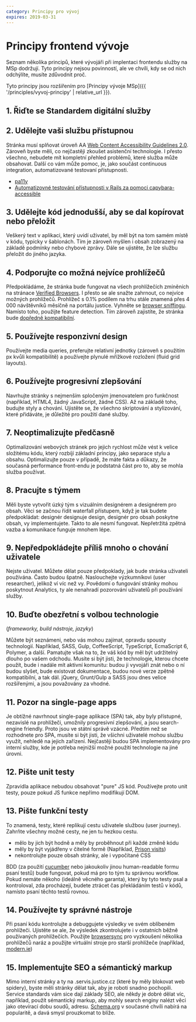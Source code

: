 ```yaml
---
category: Principy pro vývoj
expires: 2019-03-31
---
```


# Principy frontend vývoje

Seznam několika principů, které vývojáři při implentaci frontendu služby na MSp dodržují. Tyto principy nejsou povinností, ale ve chvíli, kdy se od nich odchýlíte, musíte zdůvodnit proč.

Tyto principy jsou rozšířením pro [Principy vývoje MSp]({{ '/principles/vyvoj-principy' | relative_url }}).

## 1. Řiďte se Standardem digitální služby

## 2. Udělejte vaši službu přístupnou
Stránka musí splňovat úroveň AA [Web Content Accessibility Guidelines 2.0](https://www.w3.org/WAI/intro/wcag). Zároveň byste měli, co nejčastěji zkoušet asistenční technologie. I přesto všechno, nebudete mít kompletní přehled problémů, které služba může obsahovat. Další co vám může pomoc, je, jako součást continuous integration, automatizované testovaní přístupnosti.

- [pa11y](https://github.com/springernature/pa11y)
- [Automatizovné testování přístupnosti v Rails za pomoci capybara-accessible](https://content.pivotal.io/blog/automated-accessibility-testing-in-rails-with-capybara-accessible)


## 3. Udělejte kód jednodušší, aby se dal kopírovat nebo přeložit
Veškerý text v aplikaci, který uvidí uživatel, by měl být na tom samém místě v kódu, typicky v šablonách. Tím je zároveň myšlen i obsah zobrazený na základě podmínky nebo chybové zprávy. Dále se ujistěte, že lze službu přeložit do jiného jazyka.

## 4. Podporujte co možná nejvíce prohlížečů
Předpokládáme, že stránka bude fungovat na všech prohlížečích zmíněních na stránace [Verified Browsers](https://www.gov.uk/service-manual/user-centred-design/browsers-and-devices.html#verified-browsers). I přesto se ale snažte zahrnout, co nejvíce možných prohlížečů. Prohlížeč s 0.1% podílem na trhu stále znamená přes 4 000 návštěvníků měsíčně na portálu justice. Vyhněte se [browser sniffingu](http://www.sitepoint.com/why-browser-sniffing-stinks/). Namísto toho, použijte feature detection. Tím zároveň zajistíte, že stránka bude [dopředně kompatibilní](https://cs.wikipedia.org/wiki/Dopředná_kompatibilita).

## 5. Používejte responzivní design
Používejte media queries, preferujte relativní jednotky (zároveň s použitím px kvůli kompatibilitě) a používejte plynulé mřížkové rozložení (fluid grid layouts).

## 6. Používejte progresivní zlepšování
Navrhujte stránky s nejmenším spločeným jmenovatelem pro funkčnost (například, HTML4, žádný JavaScript, žádné CSS). Až na základě toho, budujte styly a chování. Ujistěte se, že všechno skriptování a stylizování, které přidáváte, je důležité pro použití dané služby.

## 7. Neoptimalizujte předčasně
Optimalizování webových stránek pro jejich rychlost může vést k velice složitému kódu, který rozbíjí základní principy, jako separace stylu a obsahu. Optimalizujte pouze v případě, že máte fakta a důkazy, že současná performance front-endu je podstatná část pro to, aby se mohla služba používat.

## 8. Pracujte s týmem
Měli byste vytvořit úzký tým s vizuálním designérem a designérem pro obsah. Věci se začnou řídit waterfall přístupem, když je tak budete předpokládat: designér designuje design, designér pro obsah poskytne obsah, vy implementujete. Takto to ale nesmí fungovat. Nepřetržitá zpětná vazba a komunikace funguje mnohem lépe.

## 9. Nepředpokládejte příliš mnoho o chování uživatele
Nejste uživatel. Můžete dělat pouze předpoklady, jak bude stránka uživateli používána. Často budou špatně. Naslouchejte výzkumníkovi (user researcher), jelikož ví víc než vy. Povědomí o fungování stránky mohou poskytnout Analytics, ty ale nenahradí pozorování uživatelů při používání služby.

## 10. Buďte obezřetní s volbou technologie
(<i>frameworky, build nástroje, jazyky</i>)

Můžete být seznámeni, nebo vás mohou zajímat, opravdu spousty technologií. Například, SASS, Gulp, CoffeeScript, TypeScript, EcmaScript 6, Polymer, a další. Pamatujte však na to, že váš kód by měl být udržitelný dlouho po vašem odchodu. Musíte si být jisti, že technologie, kterou chcete použít, bude i nadále mít aktivní komunitu: budou ji vyvojáři znát nebo o ní budou slyšet, bude existovat dokumentace, budou nové verze zpětně kompatibilní, a tak dál. jQuery, Grunt/Gulp a SASS jsou dnes velice rozšířenými, a jsou považovány za vhodné.

## 11. Pozor na single-page apps
Je obtížné navrhnout single-page aplikace (SPA) tak, aby byly přístupné, nezavislé na prohlížeči, umožnily progresivní zlepšování, a jsou search-engine friendly. Proto jsou ve státní správě vzácné. Předtím než se rozhodnete pro SPA, musíte si být jisti, že všichni uživatelé mohou službu využít, nehledě na jejich zařízení. Nejčastěji budou SPA implementovány pro interní služby, kde je potřeba nejnižší možné použití technologie na jiné úrovni.

## 12. Pište unit testy
Zpravidla aplikace nebudou obsahovat "pure" JS kód. Používejte proto unit testy, pouze pokud JS funkce nepřímo modifikují DOM.

## 13. Pište funkční testy
To znamená, testy, které replikují cestu uživatele službou (user journey). Zahrňte všechny možné cesty, ne jen tu hezkou cestu.

- mělo by jich být hodně a měly by proběhnout při každé změně kódu
- měly by být vyjádřeny v čitelné formě (Například, [Prison visits](https://github.com/ministryofjustice/prison-visits/blob/master/spec/features/unexpected_journey_spec.rb#L56))
- nekontrolujte pouze obsah stránky, ale i vypočítané CSS

BDD (za použití [cucumber](https://cucumber.io/) nebo jakoukoliv jinou human-readable formu psaní testů) bude fungovat, pokud má pro to tým tu správnou workflow. Pokud nemáte někoho (ideálně věcného garanta), který by tyto testy psal a kontroloval, zda procházejí, budete ztrácet čas překládáním testů v kódů, namísto psaní těchto testů rovnou.

## 14. Používejte ty správné nástroje
Při psaní kódu kontrolujte a debuggujete výsledky ve svém oblíbeném prohlížeči. Ujistěte se ale, že výsledek zkontrolujete i v ostatních běžně používaných prohlížečích. Použijte [browsersync](https://www.browsersync.io/)
pro vyzkoušení několika prohlížečů naráz a použijte virtuální stroje pro starší prohlížeče (například, [modern.ie](https://dev.windows.com/en-us/microsoft-edge/tools/vms/))

## 15. Implementujte SEO a sémantický markup
Mimo interní stránky a ty na .servis.justice.cz (které by měly blokovat web spidery), byste měli stránky dělat tak, aby je roboti snadno pochopili. Service standards vám sice dají základy SEO, ale někdy je dobré dělat víc, například, použít sémantický markup, aby mohly search enginy nalézt věci jako otevírací dobu soudů, adresu. [Schema.org](https://schema.org/) v současné chvíli nabírá na popularitě, a davá smysl prouzkomat to blíže.